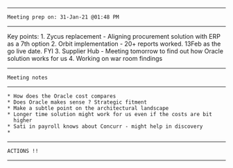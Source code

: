 ________________________________________
    Meeting prep on: 31-Jan-21 @01:48 PM
________________________________________
Key points:
    1. Zycus replacement - Aligning procurement solution with ERP as a 7th option
    2. Orbit implementation - 20+ reports worked. 13Feb as the go live date. FYI 
    3. Supplier Hub - Meeting tomorrow to find out how Oracle solution works for us
    4. Working on war room findings

________________________________________
    Meeting notes
________________________________________
    * How does the Oracle cost compares
    * Does Oracle makes sense ? Strategic fitment 
    * Make a subtle point on the architectural landscape
    * Longer time solution might work for us even if the costs are bit
      higher
    * Sati in payroll knows about Concurr - might help in discovery
    *   

________________________________________
    ACTIONS !!
________________________________________

